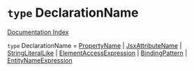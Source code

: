 # `type` DeclarationName

[Documentation Index](../README.md)

`type` DeclarationName = [PropertyName](../private.type.PropertyName/README.md) | [JsxAttributeName](../private.type.JsxAttributeName/README.md) | [StringLiteralLike](../private.type.StringLiteralLike/README.md) | [ElementAccessExpression](../private.interface.ElementAccessExpression/README.md) | [BindingPattern](../private.type.BindingPattern/README.md) | [EntityNameExpression](../private.type.EntityNameExpression/README.md)